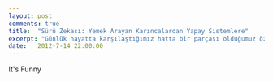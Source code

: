 ```yaml
---
layout: post
comments: true
title:  "Sürü Zekası: Yemek Arayan Karıncalardan Yapay Sistemlere"
excerpt: "Günlük hayatta karşılaştığımız hatta bir parçası olduğumuz özünde basit ancak bir bütün halinde ziyadesiyle kompleks yapılar bütünü ilgiyi hakediyor."
date:   2012-7-14 22:00:00
---
```


It's Funny  
